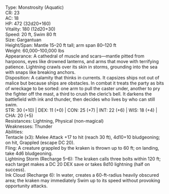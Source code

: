 Type: Monstrosity (Aquatic)  
CR: 23  
AC: 18  
HP: 472 (32d20+160)  
Vitality: 180 (12d20+30)  
Speed: 20 ft, Swim 80 ft  
Size: Gargantuan  
Height/Span: Mantle 15–20 ft tall; arm span 80–120 ft  
Weight: 60,000–100,000 lbs  
Appearance: A cathedral of muscle and scars—mantle pitted from harpoons, eyes like drowned lanterns, and arms that move with terrifying patience. Lightning crawls over its skin in storms, grounding into the sea with snaps like breaking anchors.  
Disposition: A calamity that thinks in currents. It capsizes ships not out of malice but because ships are obstacles. In combat it treats the party as bits of wreckage to be sorted: one arm to pull the caster under, another to pry the fighter off the mast, a third to crush the cleric’s bell. It darkens the battlefield with ink and thunder, then decides who lives by who can still swim.  
STR: 30 (+10) | DEX: 11 (+0) | CON: 25 (+7) | INT: 22 (+6) | WIS: 18 (+4) | CHA: 20 (+5)  
Resistances: Lightning, Physical (non-magical)  
Weaknesses: Thunder  
Abilities:  
Tentacle (x3): Melee Attack +17 to hit (reach 30 ft), 4d10+10 bludgeoning; on hit, Grappled (escape DC 20).  
Fling: A creature grappled by the kraken is thrown up to 60 ft; on landing, take 4d6 bludgeoning.  
Lightning Storm (Recharge 5–6): The kraken calls three bolts within 120 ft; each target makes a DC 20 DEX save or takes 8d10 lightning (half on success).  
Ink Cloud (Recharge 6): In water, creates a 60-ft-radius heavily obscured area; the kraken may immediately Swim up to its speed without provoking opportunity attacks.